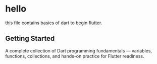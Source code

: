 # hello

this file contains basics of dart to begin flutter.

## Getting Started

A complete collection of Dart programming fundamentals — variables, functions, collections, and hands-on practice for Flutter readiness.